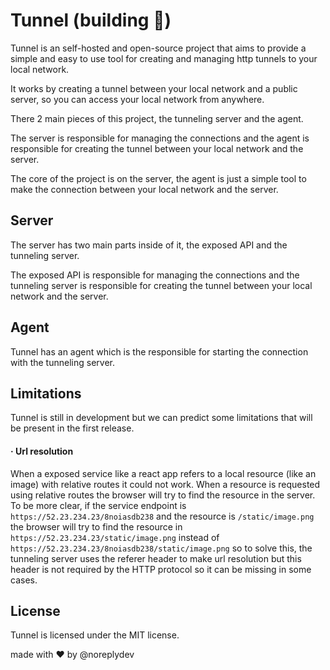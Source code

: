 # Tunnel (building 🚧)

Tunnel is an self-hosted and open-source project that aims to provide a simple and easy to use tool for creating and managing http tunnels to your local network.

It works by creating a tunnel between your local network and a public server, so you can access your local network from anywhere. 

There 2 main pieces of this project, the tunneling server and the agent.

The server is responsible for managing the connections and the agent is responsible for creating the tunnel between your local network and the server.

The core of the project is on the server, the agent is just a simple tool to make the connection between your local network and the server.

## Server
The server has two main parts inside of it, the exposed API and the tunneling server. 

The exposed API is responsible for managing the connections and the tunneling server is responsible for creating the tunnel between your local network and the server.

## Agent
Tunnel has an agent which is the responsible for starting the connection with the tunneling server.

## Limitations
Tunnel is still in development but we can predict some limitations that will be present in the first release.

#### · Url resolution
When a exposed service like a react app refers to a local resource (like an image) with relative routes it could not work. When a resource is requested using relative routes the browser will try to find the resource in the server. To be more clear, if the service endpoint is `https://52.23.234.23/8noiasdb238` and the resource is `/static/image.png` the browser will try to find the resource in `https://52.23.234.23/static/image.png` instead of `https://52.23.234.23/8noiasdb238/static/image.png` so to solve this, the tunneling server uses the referer header to make url resolution but this header is not required by the HTTP protocol so it can be missing in some cases. 

## License
Tunnel is licensed under the MIT license.

made with ❤️ by @noreplydev

